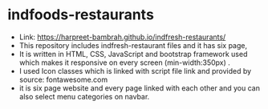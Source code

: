 # indfoods-restaurants
* Link: https://harpreet-bambrah.github.io/indfresh-restaurants/
* This repository includes indfresh-restaurant files and it has six page,
* It is written in HTML, CSS, JavaScript and bootstrap framework used which makes it responsive on every screen (min-width:350px) .
* I used Icon classes which is linked with script file link and provided by source: fontawesome.com
* it is six page website and every page linked with each other and you can also select menu categories on navbar.
